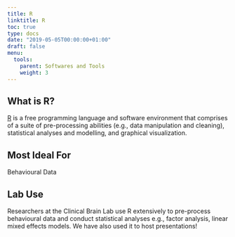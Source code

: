 ```yaml
---
title: R
linktitle: R
toc: true
type: docs
date: "2019-05-05T00:00:00+01:00"
draft: false
menu:
  tools:
    parent: Softwares and Tools
    weight: 3
---
```


## What is R?

[R](https://www.r-project.org/about.html) is a free programming language and software environment that comprises of a suite of pre-processing abilities (e.g., data manipulation
and cleaning), statistical analyses and modelling, and graphical visualization.

## Most Ideal For

Behavioural Data

## Lab Use

Researchers at the Clinical Brain Lab use R extensively to pre-process behavioural data and conduct statistical analyses e.g., factor analysis, linear mixed effects models. We have also used it to host presentations!